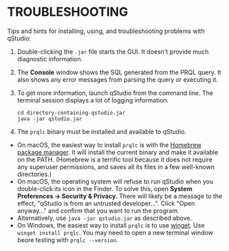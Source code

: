 # TROUBLESHOOTING

Tips and hints for installing, using, and troubleshooting problems with qStudio:

1. Double-clicking the `.jar` file starts the GUI. It doesn't provide
much diagnostic information.

2. The **Console** window shows the SQL generated from the PRQL query.
It also shows any error messages from parsing the query or executing it.

3. To get more information, launch qStudio from the command line.
The terminal session displays a lot of logging information.

   ```
   cd directory-containing-qstudio.jar
   java -jar qstudio.jar
   ```
   
4. The `prqlc` binary must be installed and available to qStudio.
  * On macOS, the easiest way to install `prqlc` is with
  the [Homebrew package manager](https://brew.sh/).
  It will install the current binary and make it available on the PATH.
  (Homebrew is a terrific tool because it does not
  require any superuser permissions,
  and saves all its files in a few well-known directories.)
  * On macOS, the operating system will refuse to run qStudio when
  you double-click its icon in the Finder.
  To solve this, open **System Preferences -> Security & Privacy**.
  There will likely be a message to the effect, "qStudio is from
  an untrusted developer...".
  Click "Open anyway..." and confirm that you want to run the program.
  * Alternatively, use `java -jar qstudio.jar` as described above.  
  * On Windows, the easiest way to install `prqlc` is to use
  [winget](https://learn.microsoft.com/en-us/windows/package-manager/winget/).
  Use `winget install prqlc`.
  You may need to open a new terminal window beore testing with `prqlc --version`.
